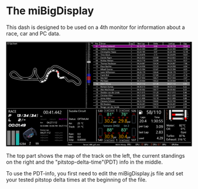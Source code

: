 # The miBigDisplay

This dash is designed to be used on a 4th monitor for information about a race, car and PC data.

![Big Display](pics/miBigDisplay.png)

The top part shows the map of the track on the left, the current standings on the right and the "pitstop-delta-time"(PDT) info in the middle.

To use the PDT-info, you first need to edit the miBigDisplay.js file and set your tested pitstop delta times at the beginning of the file.   
